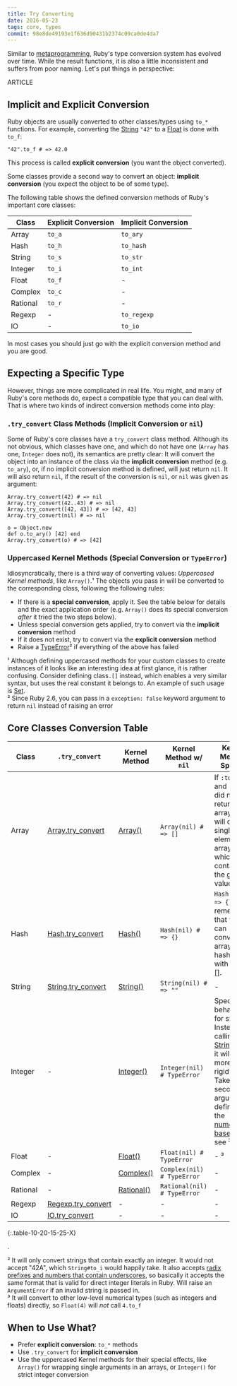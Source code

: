 ```yaml
---
title: Try Converting
date: 2016-05-23
tags: core, types
commit: 98e8de49193e1f636d90431b2374c09ca0de4da7
---
```


Similar to [metaprogramming](/25-meta-methodology.html), Ruby's type conversion system has evolved over time. While the result functions, it is also a little inconsistent and suffers from poor naming. Let's put things in perspective:

ARTICLE

## Implicit and Explicit Conversion

Ruby objects are usually converted to other classes/types using `to_*` functions. For example, converting the [String](https://ruby-doc.org/core/String.html) `"42"` to a [Float](https://ruby-doc.org/core/Float.html) is done with `to_f`:

    "42".to_f # => 42.0

This process is called **explicit conversion** (you want the object converted).

Some classes provide a second way to convert an object: **implicit conversion** (you expect the object to be of some type).

The following table shows the defined conversion methods of Ruby's important core classes:

 Class    | Explicit Conversion | Implicit Conversion
----------|---------------------|--------------------
 Array    | `to_a`              | `to_ary`
 Hash     | `to_h`              | `to_hash`
 String   | `to_s`              | `to_str`
 Integer  | `to_i`              | `to_int`
 Float    | `to_f`              | -
 Complex  | `to_c`              | -
 Rational | `to_r`              | -
 Regexp   | -                   | `to_regexp`
 IO       | -                   | `to_io`

In most cases you should just go with the explicit conversion method and you are good.

## Expecting a Specific Type

However, things are more complicated in real life. You might, and many of Ruby's core methods do, expect a compatible type that you can deal with. That is where two kinds of indirect conversion methods come into play:

### `.try_convert` Class Methods (Implicit Conversion or `nil`)

Some of Ruby's core classes have a `try_convert` class method. Although its not obvious, which classes have one, and which do not have one (`Array` has one, `Integer` does not), its semantics are pretty clear: It will convert the object into an instance of the class via the **implicit conversion** method (e.g. `to_ary`), or, if no implicit conversion method is defined, will just return `nil`. It will also return `nil`, if the result of the conversion is `nil`, or `nil` was given as argument:

    Array.try_convert(42) # => nil
    Array.try_convert(42..43) # => nil
    Array.try_convert([42, 43]) # => [42, 43]
    Array.try_convert(nil) # => nil

    o = Object.new
    def o.to_ary() [42] end
    Array.try_convert(o) # => [42]

### Uppercased Kernel Methods (Special Conversion or `TypeError`)

Idiosyncratically, there is a third way of converting values: *Uppercased Kernel methods*, like `Array()`.¹ The objects you pass in will be converted to the corresponding class, following the following rules:

- If there is a **special conversion**, apply it. See the table below for details and the exact application order (e.g. `Array()` does its special conversion *after* it tried the two steps below).
- Unless special conversion gets applied, try to convert via the **implicit conversion** method
- If it does not exist, try to convert via the **explicit conversion** method
- Raise a [TypeError](https://ruby-doc.org/core/TypeError.html)² if everything of the above has failed

¹ Although defining uppercased methods for your custom classes to create instances of it looks like an interesting idea at first glance, it is rather confusing. Consider defining class`.[]` instead, which enables a very similar syntax, but uses the real constant it belongs to. An example of such usage is [Set](https://ruby-doc.org/stdlib/libdoc/set/rdoc/Set.html#method-c-5B-5D).<br/>
² Since Ruby 2.6, you can pass in a `exception: false` keyword argument to return `nil` instead of raising an error

## Core Classes Conversion Table

 Class | `.try_convert` | Kernel Method | Kernel Method w/ `nil` | Kernel Method Special
-------|----------------|---------------|------------------------|----------------------
 Array | [Array.try_convert](https://ruby-doc.org/core/Array.html#method-c-try_convert) | [Array()](https://ruby-doc.org/core/Kernel.html#method-i-Array) | `Array(nil) # => []` | If `:to_ary` and `:to_a` did not return an array, it will create single-element array which contains the given value
 Hash | [Hash.try_convert](https://ruby-doc.org/core/Hash.html#method-c-try_convert) | [Hash()](https://ruby-doc.org/core/Kernel.html#method-i-Hash) | `Hash(nil) # => {}` | `Hash([]) # => {}`. Also remember that you can convert arrays to hashes with [Hash.[]](https://ruby-doc.org/core/Hash.html#method-c-5B-5D).
 String   | [String.try_convert](https://ruby-doc.org/core/String.html#method-c-try_convert) | [String()](https://ruby-doc.org/core/Kernel.html#method-i-String) | `String(nil) # => ""` | -
 Integer  | - | [Integer()](https://ruby-doc.org/core/Kernel.html#method-i-Integer) | `Integer(nil) # TypeError` | Special behavior for strings: Instead of calling [String#to_i](https://ruby-doc.org/core/String.html#method-i-to_i), it will be more rigid². Takes a second argument defining the [numerical base](https://en.wikipedia.org/wiki/Radix). Also see ³
 Float    | - | [Float()](https://ruby-doc.org/core/Kernel.html#method-i-Float) | `Float(nil) # TypeError` | - ³
 Complex  | - | [Complex()](https://ruby-doc.org/core/Kernel.html#method-i-Complex) | `Complex(nil) # TypeError` | -
 Rational | - | [Rational()](https://ruby-doc.org/core/Kernel.html#method-i-Rational) | `Rational(nil) # TypeError` | -
 Regexp   | [Regexp.try_convert](https://ruby-doc.org/core/Regexp.html#method-c-try_convert) | - | - | -
 IO       | [IO.try_convert](https://ruby-doc.org/core/IO.html#method-c-try_convert) | - | - | -
{:.table-10-20-15-25-X}

.

² It will only convert strings that contain exactly an integer. It would not accept "42A", which `String#to_i` would happily take. It also accepts [radix prefixes and numbers that contain underscores](https://idiosyncratic-ruby.com/39-fixed-numbers.html), so basically it accepts the same format that is valid for direct integer literals in Ruby. Will raise an `ArgumentError` if an invalid string is passed in.<br/>
³ It will convert to other low-level numerical types (such as integers and floats) directly, so `Float(4)` will *not* call `4.to_f`

## When to Use What?

* Prefer **explicit conversion**: `to_*` methods
* Use `.try_convert` for **implicit conversion**
* Use the uppercased Kernel methods for their special effects, like `Array()` for wrapping single arguments in an arrays, or `Integer()` for strict integer conversion
